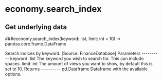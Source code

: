 # economy.search_index

## Get underlying data 
###economy.search_index(keyword: list, limit: int = 10) -> pandas.core.frame.DataFrame

Search indices by keyword. [Source: FinanceDatabase]
    Parameters
    ----------
    keyword: list
        The keyword you wish to search for. This can include spaces.
    limit: int
        The amount of views you want to show, by default this is set to 10.
    Returns
    ----------
    pd.Dataframe
        Dataframe with the available options.

